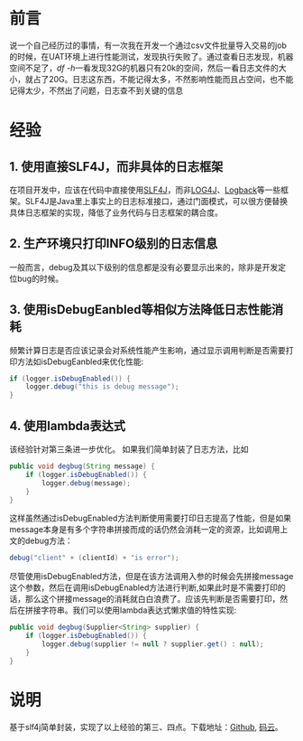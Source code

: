 # 前言
说一个自己经历过的事情，有一次我在开发一个通过csv文件批量导入交易的job的时候，在UAT环境上进行性能测试，发现执行失败了。通过查看日志发现，机器空间不足了，*df -h*一看发现32G的机器只有20k的空间，然后一看日志文件的大小，就占了20G。日志这东西，不能记得太多，不然影响性能而且占空间，也不能记得太少，不然出了问题，日志查不到关键的信息

# 经验
## 1. 使用直接SLF4J，而非具体的日志框架
在项目开发中，应该在代码中直接使用[SLF4J](https://www.slf4j.org/)，而非[LOG4J](https://logging.apache.org/log4j)、[Logback](https://logback.qos.ch/)等一些框架。SLF4J是Java里上事实上的日志标准接口，通过门面模式，可以很方便替换具体日志框架的实现，降低了业务代码与日志框架的耦合度。
## 2. 生产环境只打印INFO级别的日志信息
一般而言，debug及其以下级别的信息都是没有必要显示出来的，除非是开发定位bug的时候。
## 3. 使用isDebugEanbled等相似方法降低日志性能消耗
频繁计算日志是否应该记录会对系统性能产生影响，通过显示调用判断是否需要打印方法如isDebugEanbled来优化性能:
```Java
if (logger.isDebugEnabled()) {
    logger.debug("this is debug message");
}
```
## 4. 使用lambda表达式
该经验针对第三条进一步优化。
如果我们简单封装了日志方法，比如
```Java
public void degbug(String message) {
    if (logger.isDebugEnabled()) {
        logger.debug(message);
    }
}
```
这样虽然通过isDebugEnabled方法判断使用需要打印日志提高了性能，但是如果message本身是有多个字符串拼接而成的话仍然会消耗一定的资源，比如调用上文的debug方法：
```Java
debug("client" + (clientId) + "is error");
```
尽管使用isDebugEnabled方法，但是在该方法调用入参的时候会先拼接message这个参数，然后在调用isDebugEnabled方法进行判断,如果此时是不需要打印的话，那么这个拼接message的消耗就白白浪费了。应该先判断是否需要打印，然后在拼接字符串。我们可以使用lambda表达式懒求值的特性实现:
```Java
public void degbug(Supplier<String> supplier) {
    if (logger.isDebugEnabled()) {
        logger.debug(supplier != null ? supplier.get() : null);
    }
}
```

# 说明
基于slf4j简单封装，实现了以上经验的第三、四点。下载地址：[Github](https://github.com/damingerdai/damingerdailogger), [码云](https://gitee.com/damingerdai/damingerdailogger)。